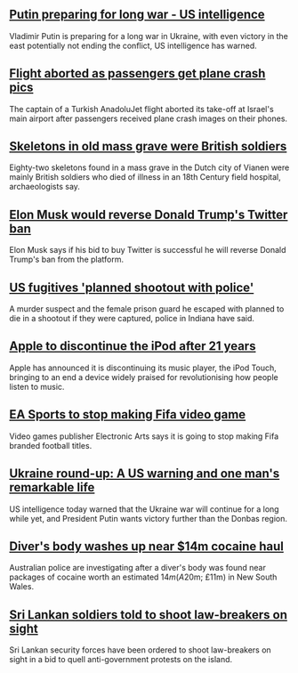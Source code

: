 ## [Putin preparing for long war - US intelligence](https://www.bbc.com/news/world-europe-61402829)
Vladimir Putin is preparing for a long war in Ukraine, with even victory in the east potentially not ending the conflict, US intelligence has warned.
## [Flight aborted as passengers get plane crash pics](https://www.bbc.com/news/world-middle-east-61395745)
The captain of a Turkish AnadoluJet flight aborted its take-off at Israel's main airport after passengers received plane crash images on their phones.
## [Skeletons in old mass grave were British soldiers](https://www.bbc.com/news/world-europe-61391848)
Eighty-two skeletons found in a mass grave in the Dutch city of Vianen were mainly British soldiers who died of illness in an 18th Century field hospital, archaeologists say.
## [Elon Musk would reverse Donald Trump's Twitter ban](https://www.bbc.com/news/business-61399483)
Elon Musk says if his bid to buy Twitter is successful he will reverse Donald Trump's ban from the platform.
## [US fugitives 'planned shootout with police'](https://www.bbc.com/news/world-us-canada-61401184)
A murder suspect and the female prison guard he escaped with planned to die in a shootout if they were captured, police in Indiana have said.
## [Apple to discontinue the iPod after 21 years](https://www.bbc.com/news/technology-61401626)
Apple has announced it is discontinuing its music player, the iPod Touch, bringing to an end a device widely praised for revolutionising how people listen to music.
## [EA Sports to stop making Fifa video game](https://www.bbc.com/news/entertainment-arts-61383672)
Video games publisher Electronic Arts says it is going to stop making Fifa branded football titles. 
## [Ukraine round-up: A US warning and one man's remarkable life](https://www.bbc.com/news/world-europe-61399039)
US intelligence today warned that the Ukraine war will continue for a long while yet, and President Putin wants victory further than the Donbas region.
## [Diver's body washes up near $14m cocaine haul](https://www.bbc.com/news/world-australia-61390586)
Australian police are investigating after a diver's body was found near packages of cocaine worth an estimated $14m (A$20m; £11m) in New South Wales.
## [Sri Lankan soldiers told to shoot law-breakers on sight](https://www.bbc.com/news/world-asia-61389189)
Sri Lankan security forces have been ordered to shoot law-breakers on sight in a bid to quell anti-government protests on the island.
